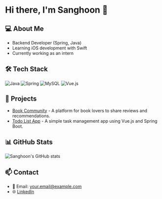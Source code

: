 # Hi there, I'm Sanghoon 👋

## 💻 About Me
- Backend Developer (Spring, Java)
- Learning iOS development with Swift
- Currently working as an intern

## 🛠️ Tech Stack
![Java](https://img.shields.io/badge/Java-ED8B00?style=for-the-badge&logo=java&logoColor=white)
![Spring](https://img.shields.io/badge/Spring-6DB33F?style=for-the-badge&logo=spring&logoColor=white)
![MySQL](https://img.shields.io/badge/MySQL-4479A1?style=for-the-badge&logo=mysql&logoColor=white)
![Vue.js](https://img.shields.io/badge/Vue.js-4FC08D?style=for-the-badge&logo=vue.js&logoColor=white)

## 🚀 Projects
- [Book Community](https://github.com/yourusername/book-community) - A platform for book lovers to share reviews and recommendations.
- [Todo List App](https://github.com/yourusername/todo-app) - A simple task management app using Vue.js and Spring Boot.

## 📊 GitHub Stats
![Sanghoon's GitHub stats](https://github-readme-stats.vercel.app/api?username=yourusername&show_icons=true&theme=radical)

## 📫 Contact
- 📧 Email: your.email@example.com
- 🌐 [LinkedIn](https://www.linkedin.com/in/yourprofile/)
